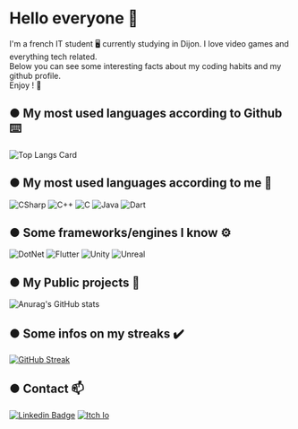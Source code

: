 # Hello everyone 🖖

I'm a french IT student 🖥️ currently studying in Dijon. I love video games and everything tech related. <br/>
Below you can see some interesting facts about my coding habits and my github profile.<br/>
Enjoy ! 🎊

## ● My most used languages according to Github ⌨️
![Top Langs Card](https://github-readme-stats.vercel.app/api/top-langs/?username=BaKo52&layout=compact&theme=midnight-purple&hide=pascal,HTML)

## ● My most used languages according to me 🧔
![CSharp](https://img.shields.io/badge/C%23-239120?style=for-the-badge&logo=c-sharp&logoColor=white)
![C++](https://img.shields.io/badge/C%2B%2B-00599C?style=for-the-badge&logo=c%2B%2B&logoColor=white)
![C](https://img.shields.io/badge/C-00599C?style=for-the-badge&logo=c&logoColor=white)
![Java](https://img.shields.io/badge/Java-ED8B00?style=for-the-badge&logo=java&logoColor=white)
![Dart](https://img.shields.io/badge/Dart-0175C2?style=for-the-badge&logo=dart&logoColor=white)

## ● Some frameworks/engines I know ⚙️
![DotNet](https://img.shields.io/badge/.NET-5C2D91?style=for-the-badge&logo=.net&logoColor=white)
![Flutter](https://img.shields.io/badge/Flutter-02569B?style=for-the-badge&logo=flutter&logoColor=white)
![Unity](https://img.shields.io/badge/Unity-100000?style=for-the-badge&logo=unity&logoColor=white)
![Unreal](https://img.shields.io/badge/Unreal%20Engine-100000?style=for-the-badge&logo=ue&logoColor=white)

## ● My Public projects 📖
![Anurag's GitHub stats](https://github-readme-stats.vercel.app/api?username=Bako52&show_icons=true&theme=midnight-purple)

## ● Some infos on my streaks ✔️
[![GitHub Streak](https://github-readme-streak-stats.herokuapp.com/?user=BaKo52&theme=midnight-purple)](https://git.io/streak-stats)

## ● Contact 📫
[![Linkedin Badge](https://img.shields.io/badge/LinkedIn-0077B5?style=for-the-badge&logo=linkedin&logoColor=white)](https://www.linkedin.com/in/ba-ko/)
[![Itch Io](https://img.shields.io/badge/Itch.io-FA5C5C?style=for-the-badge&logo=itch.io&logoColor=white)](https://bako52.itch.io/)

